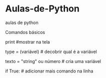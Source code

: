 # Aulas-de-Python
aulas de python

Comandos básicos

print                          #mostrar na tela

type = (variável)              # decobrir qual é a variável

texto = "string" ou número     # cria uma variável

if True:                       # adicionar mais comando na linha

